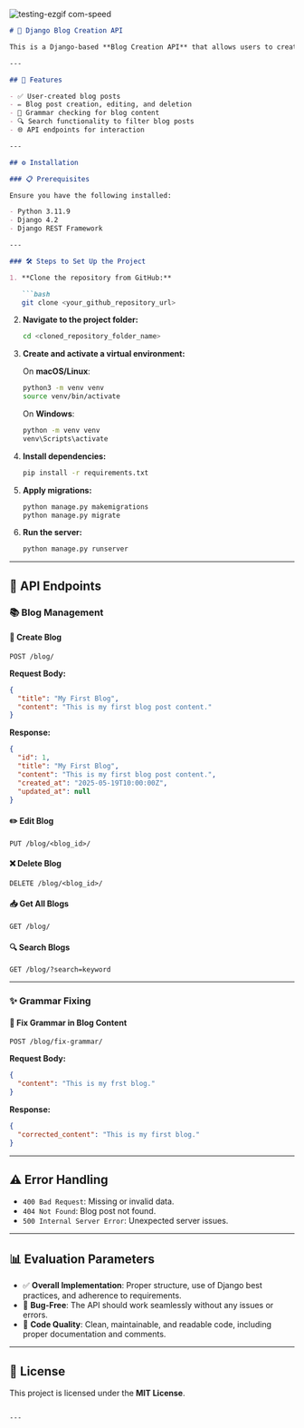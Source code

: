 ![testing-ezgif com-speed](https://github.com/user-attachments/assets/aa29732b-c4a6-42f6-8342-5bae54b39a46)



````markdown
# 📝 Django Blog Creation API

This is a Django-based **Blog Creation API** that allows users to create, edit, delete, and view blog posts. Additionally, it features grammar correction and search functionality. The API is built using **Django REST Framework**.

---

## 🚀 Features

- ✅ User-created blog posts  
- ✏️ Blog post creation, editing, and deletion  
- 🧠 Grammar checking for blog content  
- 🔍 Search functionality to filter blog posts  
- 🌐 API endpoints for interaction  

---

## ⚙️ Installation

### 📋 Prerequisites

Ensure you have the following installed:

- Python 3.11.9  
- Django 4.2  
- Django REST Framework  

---

### 🛠️ Steps to Set Up the Project

1. **Clone the repository from GitHub:**

   ```bash
   git clone <your_github_repository_url>
````

2. **Navigate to the project folder:**

   ```bash
   cd <cloned_repository_folder_name>
   ```

3. **Create and activate a virtual environment:**

   On **macOS/Linux**:

   ```bash
   python3 -m venv venv
   source venv/bin/activate
   ```

   On **Windows**:

   ```bash
   python -m venv venv
   venv\Scripts\activate
   ```

4. **Install dependencies:**

   ```bash
   pip install -r requirements.txt
   ```

5. **Apply migrations:**

   ```bash
   python manage.py makemigrations
   python manage.py migrate
   ```

6. **Run the server:**

   ```bash
   python manage.py runserver
   ```

---

## 📡 API Endpoints

### 📚 Blog Management

#### 🔸 Create Blog

`POST /blog/`

**Request Body:**

```json
{
  "title": "My First Blog",
  "content": "This is my first blog post content."
}
```

**Response:**

```json
{
  "id": 1,
  "title": "My First Blog",
  "content": "This is my first blog post content.",
  "created_at": "2025-05-19T10:00:00Z",
  "updated_at": null
}
```

#### ✏️ Edit Blog

`PUT /blog/<blog_id>/`

#### ❌ Delete Blog

`DELETE /blog/<blog_id>/`

#### 📥 Get All Blogs

`GET /blog/`

#### 🔍 Search Blogs

`GET /blog/?search=keyword`

---

### ✨ Grammar Fixing

#### 🧠 Fix Grammar in Blog Content

`POST /blog/fix-grammar/`

**Request Body:**

```json
{
  "content": "This is my frst blog."
}
```

**Response:**

```json
{
  "corrected_content": "This is my first blog."
}
```

---

## ⚠️ Error Handling

* `400 Bad Request`: Missing or invalid data.
* `404 Not Found`: Blog post not found.
* `500 Internal Server Error`: Unexpected server issues.

---

## 📊 Evaluation Parameters

* ✅ **Overall Implementation**: Proper structure, use of Django best practices, and adherence to requirements.
* 🐞 **Bug-Free**: The API should work seamlessly without any issues or errors.
* 🧹 **Code Quality**: Clean, maintainable, and readable code, including proper documentation and comments.

---

## 📄 License

This project is licensed under the **MIT License**.

```

---
```
